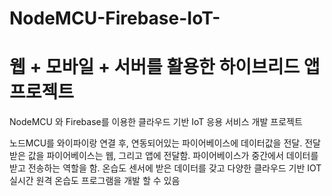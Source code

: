 # NodeMCU-Firebase-IoT-
# 웹 + 모바일 + 서버를 활용한 하이브리드 앱 프로젝트
NodeMCU 와 Firebase를 이용한 클라우드 기반 IoT 응용 서비스 개발 프로젝트

노드MCU를 와이파이랑 연결 후, 연동되어있는 파이어베이스에 데이터값을 전달. 전달 받은 값을 파이어베이스는 웹, 그리고 앱에 전달함. 파이어베이스가 중간에서 데이터를 받고 전송하는 역할을 함. 온습도 센서에 받은 데이터를 갖고 다양한 클라우드 기반 IOT 실시간 원격 온습도 프로그램을 개발 할 수 있음

